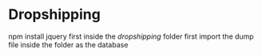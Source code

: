 # Dropshipping 

npm install jquery first inside the *dropshipping* folder first 
import the dump file inside the folder as the database

